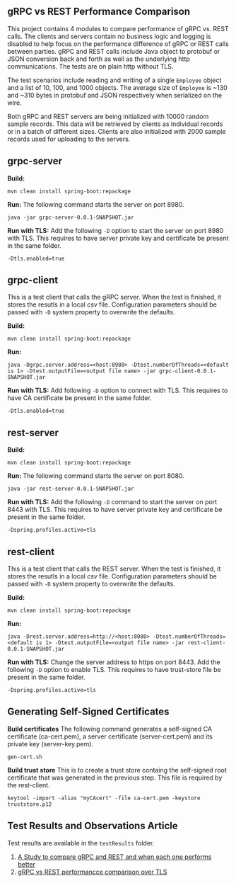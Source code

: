 gRPC vs REST Performance Comparison
--------------------------------------------

This project contains 4 modules to compare performance of gRPC vs. REST calls. The clients and servers contain no business logic and logging is disabled to help focus on the performance difference of gRPC or REST calls between parties. gRPC and REST calls include Java object to protobuf or JSON conversion back and forth as well as the underlying http communications. The tests are on plain http without TLS.

The test scenarios include reading and writing of a single `Employee` object and a list of 10, 100, and 1000 objects. The average size of `Employee` is ~130 and ~310 bytes in protobuf and JSON respectively when serialized on the wire. 

Both gRPC and REST servers are being initialized with 10000 random sample records. This data will be retrieved by clients as individual records or in a batch of different sizes. Clients are also initialized with 2000 sample records used for uploading to the servers.    

## grpc-server ##

**Build:**
```
mvn clean install spring-boot:repackage
```

**Run:**
The following command starts the server on port 8980.
```
java -jar grpc-server-0.0.1-SNAPSHOT.jar
```

**Run with TLS:**
Add the following `-D` option to start the server on port 8980 with TLS. This requires to have server private key and certificate be present in the same folder.
```
-Dtls.enabled=true
```

## grpc-client ##

This is a test client that calls the gRPC server. When the test is finished, it stores the resutls in a local *csv* file. Configuration parameters should be passed with `-D` system property to overwrite the defaults.

**Build:**
```
mvn clean install spring-boot:repackage
```

**Run:**
```
java -Dgrpc.server.address=<host:8980> -Dtest.numberOfThreads=<default is 1> -Dtest.outputFile=<output file name> -jar grpc-client-0.0.1-SNAPSHOT.jar
```

**Run with TLS:**
Add following `-D` option to connect with TLS. This requires to have CA certificate be present in the same folder.
```
-Dtls.enabled=true
```

## rest-server ##

**Build:**
```
mvn clean install spring-boot:repackage
```

**Run:**
The following command starts the server on port 8080.
```
java -jar rest-server-0.0.1-SNAPSHOT.jar
```

**Run with TLS:**
Add the following `-D` command to start the server on port 8443 with TLS. This requires to have server private key and certificate be present in the same folder.
```
-Dspring.profiles.active=tls
```

## rest-client ##

This is a test client that calls the REST server. When the test is finished, it stores the resutls in a local *csv* file. Configuration parameters should be passed with `-D` system property to overwrite the defaults.

**Build:**
```
mvn clean install spring-boot:repackage
```

**Run:**
```
java -Drest.server.address=http://<host:8080> -Dtest.numberOfThreads=<default is 1> -Dtest.outputFile=<output file name> -jar rest-client-0.0.1-SNAPSHOT.jar
```
**Run with TLS:**
Change the server address to https on port 8443. Add the following `-D` option to enable TLS. This requires to have trust-store file be present in the same folder.
```
-Dspring.profiles.active=tls
```
## Generating Self-Signed Certificates ##

**Build certificates**
The following command generates a self-signed CA certificate (ca-cert.pem), a server certificate (server-cert.pem) and its private key (server-key.pem).
```
gen-cert.sh
```

**Build trust store**
This is to create a trust store containg the self-signed root certificate that was generated in the previous step. This file is required by the rest-client.
```
keytool -import -alias "myCAcert" -file ca-cert.pem -keystore truststore.p12
```

## Test Results and Observations Article ##
Test results are available in the `testResults` folder.

1. [A Study to compare gRPC and REST and when each one performs better](https://www.linkedin.com/pulse/grpc-rest-which-one-performs-better-reza-asadollahi) 
2. [gRPC vs REST performancce comparison over TLS](https://www.linkedin.com/pulse/performance-comparison-grpc-rest-over-tls-reza-asadollahi/)

